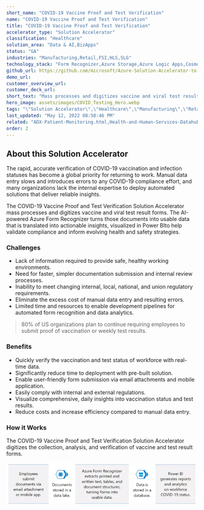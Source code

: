 ```yaml
---
short_name: "COVID-19 Vaccine Proof and Test Verification"
name: "COVID-19 Vaccine Proof and Test Verification"
title: "COVID-19 Vaccine Proof and Test Verification"
accelerator_type: "Solution Accelerator"
classification: "Healthcare"
solution_area: "Data & AI,BizApps"
status: "GA"
industries: "Manufacturing,Retail,FSI,HLS,SLG"
technology_stack: "Form Recognizer,Azure Storage,Azure Logic Apps,Cosmos DB,Synapse Analytics,Power BI"
github_url: https://github.com/microsoft/Azure-Solution-Accelerator-to-automate-COVID-19-Vaccination-Proof-and-Test-Verification-Forms
demo_url: 
customer_overview_url: 
customer_deck_url: 
short_text: "Mass processes and digitizes vaccine and viral test result forms."
hero_image: assets/images/COVID_Testing_Hero.webp
tags: "\"Solution Accelerator\",\"Healthcare\",\"Manufacturing\",\"Retail\",\"FSI\",\"HLS\",\"SLG\",\"Form Recognizer\",\"Azure Storage\",\"Azure Logic Apps\",\"Cosmos DB\",\"Synapse Analytics\",\"Power BI\",\"Data & AI\",\"BizApps\",\"GA\""
last_updated: "May 12, 2022 08:58:46 PM"
related: "ADX-Patient-Monitoring.html,Health-and-Human-Services-Datahub.html,Healthcare-Blockchain.html,Medical-Imaging-with-Azure-Machine-Learning.html,Overdose-Prevention.html,Patient-Risk-Analyzer.html"
order: 2
---
```

## About this Solution Accelerator

The rapid, accurate verification of COVID-19 vaccination and infection statuses has become a global priority for returning to work. Manual data entry slows and introduces errors to any COVID-19 compliance effort, and many organizations lack the internal expertise to deploy automated solutions that deliver reliable insights.

The COVID-19 Vaccine Proof and Test  Verification Solution Accelerator mass processes and digitizes vaccine and viral test result forms. The AI-powered Azure Form Recognizer turns those documents into usable data that is translated into actionable insights, visualized in Power BIto help validate compliance and inform evolving health and safety strategies. 

### Challenges

* Lack of information required to provide safe, healthy working environments.
* Need for faster, simpler documentation submission and internal review processes.
* Inability to meet changing internal, local, national, and union regulatory requirements.
* Eliminate the excess cost of manual data entry and resulting errors.
* Limited time and resources to enable development pipelines for automated form recognition and data analytics.

> 80% of US organizations plan to continue requiring employees to submit proof of vaccination or weekly test results.

### Benefits

* Quickly verify the vaccination and test status of workforce with real-time data.
* Significantly reduce time to deployment with pre-built solution.
* Enable user-friendly form submission via email attachments and mobile application.
* Easily comply with internal and external regulations.
* Visualize comprehensive, daily insights into vaccination status and test results.
* Reduce costs and increase efficiency compared to manual data entry.

### How it Works

The COVID-19 Vaccine Proof and Test Verification Solution Accelerator digitizes the collection, analysis, and verification of vaccine and test result forms.

![COVID-19 Vaccine Proof and Test Verification Flow](../assets/images/COVID_Flow.webp)
